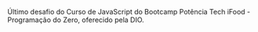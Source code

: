 Último desafio do Curso de JavaScript do Bootcamp Potência Tech iFood - Programação do Zero, oferecido pela DIO.
